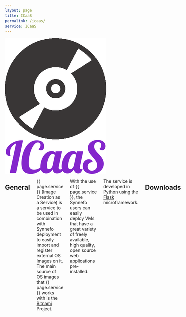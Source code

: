 ```yaml
---
layout: page
title: ICaaS
permalink: /icaas/
service: ICaaS
---
```


<div class="row">
    <div class="columns medium-2 text-center">
        <img src="/assets/icaas.png">
    </div>
    <div class="columns medium-10">
        <h2>General</h2>
        <p>{{ page.service }} (Image Creation as a Service) is a service to be used in combination with
        Synnefo deployment to easily import and
        register external OS Images on it. <br>
        The main source of OS images that {{ page.service }}
        works with is the <a href="https://bitnami.com">Bitnami</a> Project.</p>
        <p>With the use of {{ page.service }}, the Synnefo users can easily deploy 
        VMs that have a great variety of freely available, high quality, open 
        source web applications pre-installed.</p>
        <p>The service is developed in <a href="https://www.python.org/">Python</a> using the
        <a href="https://flask.pocoo.org">Flask </a> microframework.</p>
        <h2>Downloads</h2>

        <p>You can download {{ page.service }}  for Linux</p>

        <a class="button download fixed-w" 
           title="agkyra-0.1rc2-win64.zip" 
           href="https://pithos.okeanos.grnet.gr/public/YO7zbSF9Se1BKbDl2wLuX3" 
           download>
           {{ page.service }} for linux64 latest version
        </a>
        <br>
        <h2>Documentation</h2>

        <p><a href="https://www.synnefo.org/docs/icaas/latest">{{ page.service }} docs</a>
    </div>
</div>
